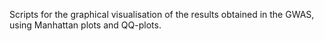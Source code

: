Scripts for the graphical visualisation of the results obtained in the GWAS, using Manhattan plots and QQ-plots.
